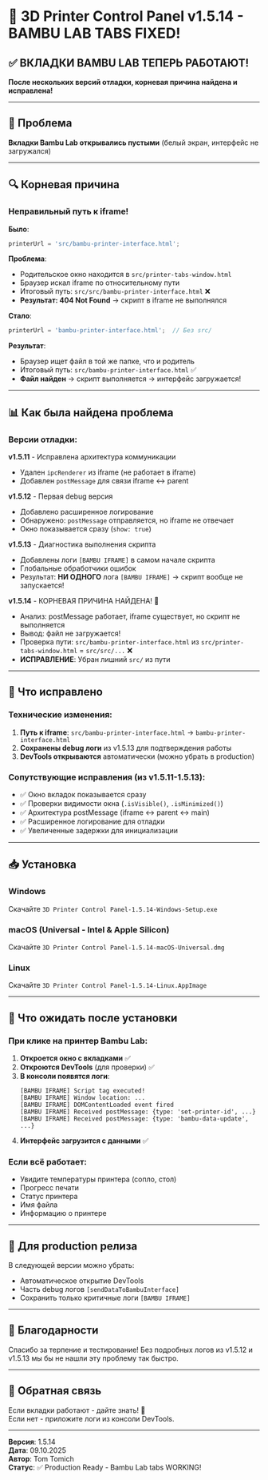 # 🎉 3D Printer Control Panel v1.5.14 - BAMBU LAB TABS FIXED!

## ✅ ВКЛАДКИ BAMBU LAB ТЕПЕРЬ РАБОТАЮТ!

**После нескольких версий отладки, корневая причина найдена и исправлена!**

---

## 🎯 Проблема

**Вкладки Bambu Lab открывались пустыми** (белый экран, интерфейс не загружался)

---

## 🔍 Корневая причина

### Неправильный путь к iframe!

**Было**:
```javascript
printerUrl = 'src/bambu-printer-interface.html';
```

**Проблема**:
- Родительское окно находится в `src/printer-tabs-window.html`
- Браузер искал iframe по относительному пути
- Итоговый путь: `src/src/bambu-printer-interface.html` ❌
- **Результат: 404 Not Found** → скрипт в iframe не выполнялся

**Стало**:
```javascript
printerUrl = 'bambu-printer-interface.html';  // Без src/
```

**Результат**:
- Браузер ищет файл в той же папке, что и родитель
- Итоговый путь: `src/bambu-printer-interface.html` ✅
- **Файл найден** → скрипт выполняется → интерфейс загружается!

---

## 📊 Как была найдена проблема

### Версии отладки:

**v1.5.11** - Исправлена архитектура коммуникации
- Удален `ipcRenderer` из iframe (не работает в iframe)
- Добавлен `postMessage` для связи iframe ↔ parent

**v1.5.12** - Первая debug версия
- Добавлено расширенное логирование
- Обнаружено: `postMessage` отправляется, но iframe не отвечает
- Окно показывается сразу (`show: true`)

**v1.5.13** - Диагностика выполнения скрипта
- Добавлены логи `[BAMBU IFRAME]` в самом начале скрипта
- Глобальные обработчики ошибок
- Результат: **НИ ОДНОГО** лога `[BAMBU IFRAME]` → скрипт вообще не запускается!

**v1.5.14** - КОРНЕВАЯ ПРИЧИНА НАЙДЕНА! 🎯
- Анализ: postMessage работает, iframe существует, но скрипт не выполняется
- Вывод: файл не загружается!
- Проверка пути: `src/bambu-printer-interface.html` из `src/printer-tabs-window.html` = `src/src/...` ❌
- **ИСПРАВЛЕНИЕ**: Убран лишний `src/` из пути

---

## 🔧 Что исправлено

### Технические изменения:

1. **Путь к iframe**: `src/bambu-printer-interface.html` → `bambu-printer-interface.html`
2. **Сохранены debug логи** из v1.5.13 для подтверждения работы
3. **DevTools открываются** автоматически (можно убрать в production)

### Сопутствующие исправления (из v1.5.11-1.5.13):

- ✅ Окно вкладок показывается сразу
- ✅ Проверки видимости окна (`.isVisible()`, `.isMinimized()`)
- ✅ Архитектура postMessage (iframe ↔ parent ↔ main)
- ✅ Расширенное логирование для отладки
- ✅ Увеличенные задержки для инициализации

---

## 📥 Установка

### Windows
Скачайте `3D Printer Control Panel-1.5.14-Windows-Setup.exe`

### macOS (Universal - Intel & Apple Silicon)
Скачайте `3D Printer Control Panel-1.5.14-macOS-Universal.dmg`

### Linux
Скачайте `3D Printer Control Panel-1.5.14-Linux.AppImage`

---

## 🧪 Что ожидать после установки

### При клике на принтер Bambu Lab:

1. **Откроется окно с вкладками** ✅
2. **Откроются DevTools** (для проверки) ✅
3. **В консоли появятся логи**:
   ```
   [BAMBU IFRAME] Script tag executed!
   [BAMBU IFRAME] Window location: ...
   [BAMBU IFRAME] DOMContentLoaded event fired
   [BAMBU IFRAME] Received postMessage: {type: 'set-printer-id', ...}
   [BAMBU IFRAME] Received postMessage: {type: 'bambu-data-update', ...}
   ```
4. **Интерфейс загрузится с данными** ✅

### Если всё работает:

- Увидите температуры принтера (сопло, стол)
- Прогресс печати
- Статус принтера
- Имя файла
- Информацию о принтере

---

## 🔧 Для production релиза

В следующей версии можно убрать:
- Автоматическое открытие DevTools
- Часть debug логов `[sendDataToBambuInterface]`
- Сохранить только критичные логи `[BAMBU IFRAME]`

---

## 🙏 Благодарности

Спасибо за терпение и тестирование! Без подробных логов из v1.5.12 и v1.5.13 мы бы не нашли эту проблему так быстро.

---

## 💬 Обратная связь

Если вкладки работают - дайте знать! 🎉  
Если нет - приложите логи из консоли DevTools.

---

**Версия**: 1.5.14  
**Дата**: 09.10.2025  
**Автор**: Tom Tomich  
**Статус**: ✅ Production Ready - Bambu Lab tabs WORKING!


